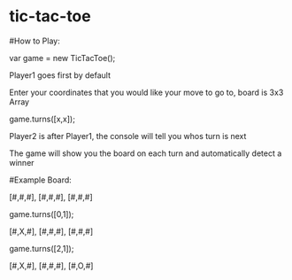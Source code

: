 # tic-tac-toe


#How to Play:

var game = new TicTacToe();

Player1 goes first by default

Enter your coordinates that you would like your move to go to, board is 3x3 Array

game.turns([x,x]);

Player2 is after Player1, the console will tell you whos turn is next

The game will show you the board on each turn and automatically detect a winner

#Example Board:

[#,#,#],
[#,#,#],
[#,#,#]

game.turns([0,1]);

[#,X,#],
[#,#,#],
[#,#,#]

game.turns([2,1]);

[#,X,#],
[#,#,#],
[#,O,#]
